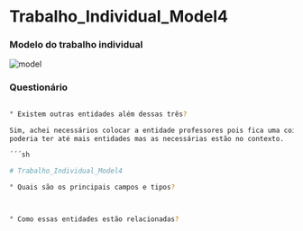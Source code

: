 # Trabalho_Individual_Model4

### Modelo do trabalho individual
![model](https://user-images.githubusercontent.com/113106798/213185767-731d2c60-8e3e-4f26-bc90-ab840f072420.png)



### Questionário

```sh

° Existem outras entidades além dessas três?

Sim, achei necessários colocar a entidade professores pois fica uma coisa mais completa
poderia ter até mais entidades mas as necessárias estão no contexto.

´´´sh

# Trabalho_Individual_Model4

° Quais são os principais campos e tipos?



° Como essas entidades estão relacionadas?



